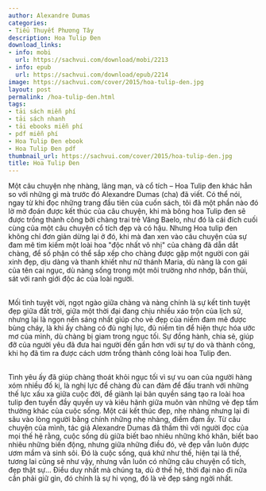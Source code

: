```yaml
---
author: Alexandre Dumas
categories:
- Tiểu Thuyết Phương Tây
description: Hoa Tulip Đen
download_links:
- info: mobi
  url: https://sachvui.com/download/mobi/2213
- info: epub
  url: https://sachvui.com/download/epub/2214
image: https://sachvui.com/cover/2015/hoa-tulip-den.jpg
layout: post
permalink: /hoa-tulip-den.html
tags:
- tải sách miễn phí
- tải sách nhanh
- tải ebooks miễn phí
- pdf miễn phí
- Hoa Tulip Đen ebook
- Hoa Tulip Đen pdf
thumbnail_url: https://sachvui.com/cover/2015/hoa-tulip-den.jpg
title: Hoa Tulip Đen
---
```


 <div class="item-desc text-justify"> <p>Một câu chuyện nhẹ nhàng, lãng mạn, và cổ tích – Hoa Tulip đen khác hẳn so với những gì mà trước đó Alexandre Dumas (cha) đã viết. Có thể nói, ngay từ khi đọc những trang đầu tiên của cuốn sách, tôi đã một phần nào đó lờ mờ đoán được kết thúc của câu chuyện, khi mà bông hoa Tulip đen sẽ được trồng thành công bởi chàng trai trẻ Văng Baelo, như đó là cái đích cuối cùng của một câu chuyện cổ tích đẹp và có hậu. Nhưng Hoa tulip đen không chỉ đơn giản dừng lại ở đó, khi mà đan xen vào câu chuyện của sự đam mê tìm kiếm một loài hoa "độc nhất vô nhị" của chàng đã dẫn dắt chàng, để số phận có thể sắp xếp cho chàng được gặp một người con gái xinh đẹp, dịu dàng và thanh khiết như nữ thánh Maria, dù nàng là con gái của tên cai ngục, dù nàng sống trong một môi trường nhơ nhớp, bẩn thủi, sát với ranh giới độc ác của loài người.</p><p><br>Mối tình tuyệt vời, ngọt ngào giữa chàng và nàng chính là sự kết tinh tuyệt đẹp giữa đất trời, giữa một thời đại đang chịu nhiều xáo trộn của lịch sử, nhưng lại là ngọn nến sáng nhất giúp cho vẻ đẹp của niềm đam mê được bùng cháy, là khi ấy chàng có đủ nghị lực, đủ niềm tin để hiện thực hóa ước mơ của mình, dù chàng bị giam trong ngục tối. Sự đồng hành, chia sẻ, giúp đỡ của người yêu đã đưa hai người đến gần hơn với sự tự do và thành công, khi họ đã tìm ra được cách ươm trồng thành công loài hoa Tulip đen.</p><p><br>Tình yêu ấy đã giúp chàng thoát khỏi ngục tối vì sự vu oan của người hàng xóm nhiều đố kị, là nghị lực để chàng đủ can đảm để đấu tranh với những thế lực xấu xa giữa cuộc đời, để giành lại bản quyền sáng tạo ra loài hoa tulip đen tuyền đầy quyền uy và kiêu hãnh giữa muôn vàn những vẻ đẹp tầm thường khác của cuộc sống. Một cái kết thúc đẹp, nhẹ nhàng nhưng lại đi sâu vào lòng người bằng chính những nhẹ nhàng, điềm đạm ấy. Từ câu chuyện của mình, tác giả Alexandre Dumas đã thầm thì với người đọc của mọi thế hệ rằng, cuộc sống dù giữa biết bao nhiêu những khó khăn, biết bao nhiêu những biến động, nhưng giữa những điều đó, vẻ đẹp vẫn luôn được ươm mầm và sinh sôi. Đó là cuộc sống, quá khứ như thế, hiện tại là thế, tương lai cũng sẽ như vậy, nhưng vẫn luôn có những câu chuyện cổ tích, đẹp thật sự… Điều duy nhất mà chúng ta, dù ở thế hệ, thời đại nào đi nữa cần phải giữ gìn, đó chính là sự hi vọng, đó là vẻ đẹp sáng ngời nhất.</p> </div>